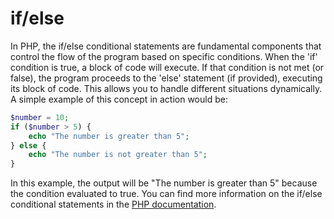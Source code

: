 # if/else

In PHP, the if/else conditional statements are fundamental components that control the flow of the program based on specific conditions. When the 'if' condition is true, a block of code will execute. If that condition is not met (or false), the program proceeds to the 'else' statement (if provided), executing its block of code. This allows you to handle different situations dynamically. A simple example of this concept in action would be:

```php
$number = 10;
if ($number > 5) {
    echo "The number is greater than 5";
} else {
    echo "The number is not greater than 5";
}
```

In this example, the output will be "The number is greater than 5" because the condition evaluated to true. You can find more information on the if/else conditional statements in the [PHP documentation](https://www.php.net/manual/en/control-structures.elseif.php).